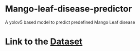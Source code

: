 # Mango-leaf-disease-predictor
A yolov5 based model to predict predefined Mango Leaf disease

# Link to the [Dataset](https://www.kaggle.com/datasets/meetnagadia/images-of-mango-leaves)

